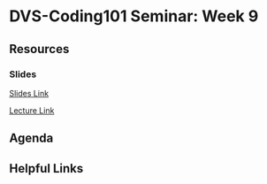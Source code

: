 # DVS-Coding101 Seminar: Week 9

## Resources
### Slides
[Slides Link](https://docs.google.com/presentation/d/1yM--iJKfBFU_Y7LCGLodcYFJlJ-BU5d0b5FE3Uuakwk/edit?usp=sharing
)

[Lecture Link](https://youtu.be/WKoqgyWlAgo)
## Agenda


## Helpful Links
